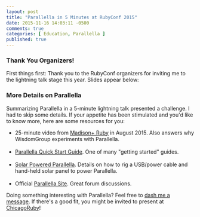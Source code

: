 ```yaml
---
layout: post
title: "Parallella in 5 Minutes at RubyConf 2015"
date: 2015-11-16 14:03:11 -0500
comments: true
categories: [ Education, Parallella ]
published: true
---
```


### Thank You Organizers!

First things first: Thank you to the RubyConf organizers for inviting me to the lightning talk stage this year. Slides appear below:

<center><script async class="speakerdeck-embed" data-id="c5458ed0047c42b387329bd274f4d8d7" data-ratio="1.77777777777778" src="//speakerdeck.com/assets/embed.js"></script></center>

### More Details on Parallella

Summarizing Parallella in a 5-minute lightning talk presented a challenge. I had to skip some details. If your appetite has been stimulated and you'd like to know more, here are some resources for you:

* 25-minute video from [Madison+ Ruby](http://rayhightower.com/blog/2015/08/22/madison-ruby-and-parallella/) in August 2015. Also answers why WisdomGroup experiments with Parallella.<br/><br/>
* [Parallella Quick Start Guide](/blog/2014/07/07/parallella-quick-start-guide-with-gotchas/). One of many "getting started" guides.<br/><br/>
* [Solar Powered Parallella](/blog/2014/09/09/solar-powered-parallella/). Details on how to rig a USB/power cable and hand-held solar panel to power Parallella.<br/><br/>
* Official [Parallella Site](http://parallella.org/). Great forum discussions.

Doing something interesting with Parallella? Feel free to [dash me a message](/contact). If there's a good fit, you might be invited to present at [ChicagoRuby](http://chicagoruby.org)!
